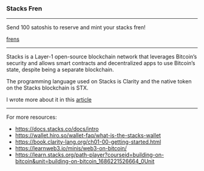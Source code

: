 ### Stacks Fren
---

Send 100 satoshis to reserve and mint your stacks fren!

[frens]()

---

Stacks is a Layer-1 open-source blockchain network that leverages Bitcoin’s security and allows smart contracts and decentralized apps to use Bitcoin’s state, despite being a separate blockchain.

The programming language used on Stacks is Clarity and the native token on the Stacks blockchain is STX.

I wrote more about it in this [article](https://medium.com/@chibuezelouis/create-an-nft-collection-on-stacks-with-metadata-stored-on-ipfs-710fb21ce79d)

---

For more resources: 

- https://docs.stacks.co/docs/intro
- https://wallet.hiro.so/wallet-faq/what-is-the-stacks-wallet
- https://book.clarity-lang.org/ch01-00-getting-started.html
- https://learnweb3.io/minis/web3-on-bitcoin/
- https://learn.stacks.org/path-player?courseid=building-on-bitcoin&unit=building-on-bitcoin_1686221526664_0Unit

